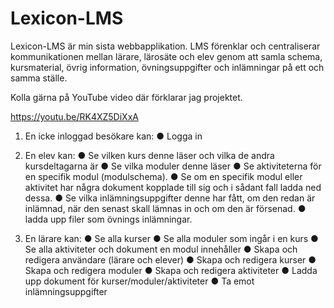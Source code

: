 # Lexicon-LMS
Lexicon-LMS är min sista webbapplikation. 
LMS förenklar och centraliserar kommunikationen mellan lärare, lärosäte och elev genom att samla schema, 
kursmaterial, övrig information, övningsuppgifter och inlämningar på ett och samma ställe.

Kolla gärna på YouTube video där förklarar jag projektet.

https://youtu.be/RK4XZ5DiXxA

1. En icke inloggad besökare kan:
● Logga in

2. En elev kan:
● Se vilken kurs denne läser och vilka de andra kursdeltagarna är
● Se vilka moduler denne läser
● Se aktiviteterna för en specifik modul (modulschema).
● Se om en specifik modul eller aktivitet har några dokument kopplade till sig och i
sådant fall ladda ned dessa.
● Se vilka inlämningsuppgifter denne har fått, om den redan är inlämnad, när den
senast skall lämnas in och om den är försenad.
● ladda upp filer som övnings inlämningar.

3. En lärare kan:
● Se alla kurser
● Se alla moduler som ingår i en kurs
● Se alla aktiviteter och dokument en modul innehåller
● Skapa och redigera användare (lärare och elever)
● Skapa och redigera kurser
● Skapa och redigera moduler
● Skapa och redigera aktiviteter
● Ladda upp dokument för kurser/moduler/aktiviteter
● Ta emot inlämningsuppgifter
